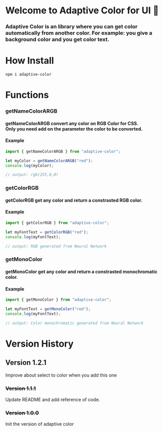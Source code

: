 # Welcome to Adaptive Color for UI 👋

### Adaptive Color is an library where you can get color automatically from another color. For example: you give a background color and you get color text.

# How Install
```bash
npm i adaptive-color
```

# Functions

### getNameColorARGB
#### getNameColorARGB convert any color on RGB Color for CSS. <br/>Only you need add on the parameter the color to be converted.

#### Example
```js
import { getNameColorARGB } from "adaptive-color";

let myColor = getNameColorARGB("red");
console.log(myColor);

// output: rgb(255,0,0)
```

### getColorRGB
#### getColorRGB get any color and return a constrasted RGB color.

#### Example
```js
import { getColorRGB } from "adaptive-color";

let myFontText = getColorRGB("red");
console.log(myFontText);

// output: RGB generated from Neural Network
```

### getMonoColor
#### getMonoColor get any color and return a constrasted monochromatic color.

#### Example
```js
import { getMonoColor } from "adaptive-color";

let myFontText = getMonoColor("red");
console.log(myFontText);

// output: Color monochromatic generated from Neural Network
```

# Version History

## Version 1.2.1
Improve about select to color when you add this one


### <s>Version 1.1.1</s>
Update README and add reference of code.

### <s> Version 1.0.0</s>
Init the version of adaptive color 
